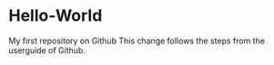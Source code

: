 # Hello-World
My first repository on Github
This change follows the steps from the userguide of Github.
